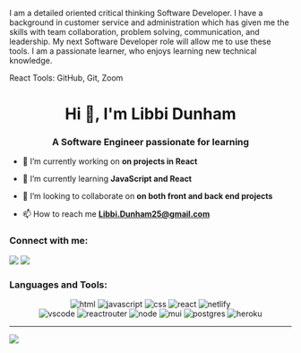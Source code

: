 I am a detailed oriented critical thinking Software Developer. I have a background in customer service and administration which has given me the skills with team collaboration, problem solving, communication, and leadership. My next Software Developer role will allow me to use these tools. I am a passionate learner, who enjoys learning new technical knowledge.

React Tools: GitHub, Git, Zoom

<h1 align="center">Hi 👋, I'm Libbi Dunham</h1>
<h3 align="center">A Software Engineer passionate for learning</h3>

- 🔭 I’m currently working on **on projects in React**

- 🌱 I’m currently learning **JavaScript and React**

- 👯 I’m looking to collaborate on **on both front and back end projects**

- 📫 How to reach me **Libbi.Dunham25@gmail.com**

<h3 align=“center”>Connect with me:</h3>
<div align=“center”>
  <img src="https://img.shields.io/badge/LinkedIn-0077B5?style=for-the-badge&logo=linkedin&logoColor=white)(https://www.linkedin.com/in/libbi-dunham/">
  <img src="https://img.shields.io/badge/Gmail-D14836?style=for-the-badge&logo=gmail&logoColor=white)(mailto:libbi.dunham25@gmail.com">

<h3 align=“center”>Languages and Tools:</h3>
<p align="center">
  <img src="https://img.shields.io/badge/HTML5-E34F26?style=for-the-badge&logo=html5&logoColor=white" alt="html" />
  <img src="https://img.shields.io/badge/JavaScript-F7DF1E?style=for-the-badge&logo=javascript&logoColor=black" alt="javascript" />
  <img src="https://img.shields.io/badge/CSS-239120?&style=for-the-badge&logo=css3&logoColor=white" alt="css" />
  <img src="https://img.shields.io/badge/React-20232A?style=for-the-badge&logo=react&logoColor=61DAFB" alt="react" />
<img src="https://img.shields.io/badge/Netlify-00C7B7?style=for-the-badge&logo=netlify&logoColor=white" alt="netlify" />
  <br>
<img src="https://camo.githubusercontent.com/42ada9cc774b9d2b4cf35691820a881d70657ae42c3a074f00c7e9add6352361/68747470733a2f2f696d672e736869656c64732e696f2f62616467652f56697375616c5f53747564696f5f436f64652d3030373844343f7374796c653d666f722d7468652d6261646765266c6f676f3d76697375616c25323073747564696f253230636f6465266c6f676f436f6c6f723d7768697465" alt="vscode" />
<img src="https://img.shields.io/badge/React_Router-CA4245?style=for-the-badge&logo=react-router&logoColor=white" alt="reactrouter" />
<img src="https://img.shields.io/badge/Node.js-43853D?style=for-the-badge&logo=node.js&logoColor=white" alt="node" />
<img src="https://img.shields.io/badge/Material--UI-0081CB?style=for-the-badge&logo=material-ui&logoColor=white" alt="mui" />
<img src="https://img.shields.io/badge/PostgreSQL-316192?style=for-the-badge&logo=postgresql&logoColor=white" alt="postgres" />
<img src="https://img.shields.io/badge/Heroku-430098?style=for-the-badge&logo=heroku&logoColor=white" alt="heroku" />

<hr>
</div>

<p align= “center”>
  <img height= “150" src=“https://github-readme-stats.vercel.app/api?username=Gcrowder93&theme=monokai&show_icons=true&include_all_commits=true” />
</p>
